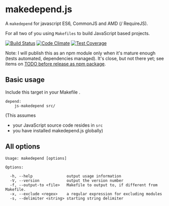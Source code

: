 # makedepend.js 
A `makedepend` for javascript ES6, CommonJS and AMD (/ RequireJS).

For all two of you using `Makefiles` to build JavaScript based projects. 

[![Build Status](https://travis-ci.org/sverweij/makedepend.js.svg?branch=master)](https://travis-ci.org/sverweij/makedepend.js)
[![Code Climate](https://codeclimate.com/github/sverweij/makedepend.js/badges/gpa.svg)](https://codeclimate.com/github/sverweij/makedepend.js)
[![Test Coverage](https://codeclimate.com/github/sverweij/makedepend.js/badges/coverage.svg)](https://codeclimate.com/github/sverweij/makedepend.js/coverage)

Note: I will publish this as an npm module only when it's mature enough (tests automated, dependencies managed). It's close, but not there yet; see items on [TODO before release as npm package](https://trello.com/b/YdKXLhGb/makedepend-js).


## Basic usage
Include this target in your Makefile .
```
depend:
    js-makedepend src/
```
(This assumes 
 - your JavaScript source code resides in `src` 
 - you have installed makedepend.js globally)

## All options
```
Usage: makedepend [options]

Options:

  -h, --help               output usage information
  -V, --version            output the version number
  -f, --output-to <file>   Makefile to output to, if different from Makefile.
  -x, --exclude <regex>    a regular expression for excluding modules
  -s, --delimiter <string> starting string delimiter

```
